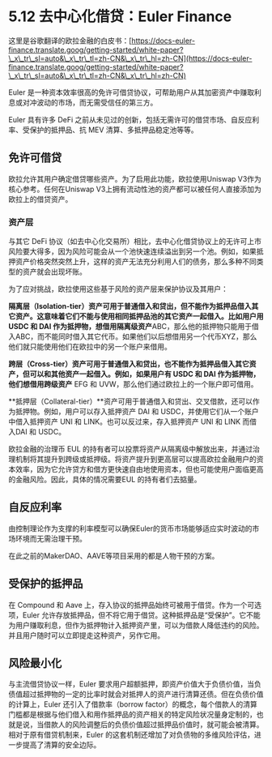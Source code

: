 # 5.12 去中心化借贷：Euler Finance

这里是谷歌翻译的欧拉金融的白皮书：[https://docs-euler-finance.translate.goog/getting-started/white-paper?\_x\_tr\_sl=auto&\_x\_tr\_tl=zh-CN&\_x\_tr\_hl=zh-CN](https://docs-euler-finance.translate.goog/getting-started/white-paper?\_x\_tr\_sl=auto&\_x\_tr\_tl=zh-CN&\_x\_tr\_hl=zh-CN)

Euler 是一种资本效率很高的免许可借贷协议，可帮助用户从其加密资产中赚取利息或对冲波动的市场，而无需受信任的第三方。

Euler 具有许多 DeFi 之前从未见过的创新，包括无需许可的借贷市场、自反应利率、受保护的抵押品、抗 MEV 清算、多抵押品稳定池等等。

## 免许可借贷 <a href="#permissionless-listing" id="permissionless-listing"></a>

欧拉允许其用户确定借贷哪些资产。为了启用此功能，欧拉使用Uniswap V3作为核心参考。任何在Uniswap V3上拥有流动性池的资产都可以被任何人直接添加为欧拉上的借贷资产。

### 资产层 <a href="#asset-tiers" id="asset-tiers"></a>

与其它 DeFi 协议（如去中心化交易所）相比，去中心化借贷协议上的无许可上市风险要大得多，因为风险可能会从一个池快速连续溢出到另一个池。例如，如果抵押资产价格突然突然上升，这样的资产无法充分利用人们的债务，那么多种不同类型的资产就会出现坏账。

为了应对挑战，欧拉使用这些基于风险的资产层来保护协议及其用户：

**隔离层（Isolation-tier）**资产可用于普通借入和贷出，但不能作为抵押品借入其它资产。这意味着它们不能与使用相同抵押品池的其它资产一起借入。比如用户用 USDC 和 DAI 作为抵押物，想借用**隔离级资产**ABC，那么他的抵押物只能用于借入ABC，而不能同时借入其它代币。如果他们以后想借用另一个代币XYZ，那么他们就只能使用他们在欧拉中的另一个账户来借用。

**跨层（Cross-tier）**资产可用于普通借入和贷出，也不能作为抵押品借入其它资产，但可以和其他资产一起借入。例如，如果用户有 USDC 和 DAI 作为抵押物，他们想借用**跨级资产** EFG 和 UVW，那么他们通过欧拉上的一个账户即可借用。

**抵押层（Collateral-tier）**资产可用于普通借入和贷出、交叉借款，还可以作为抵押物。例如，用户可以存入抵押资产 DAI 和 USDC，并使用它们从一个账户中借入抵押资产 UNI 和 LINK。也可以反过来，存入抵押资产 UNI 和 LINK 而借入DAI 和 USDC。

欧拉金融的治理币 EUL 的持有者可以投票将资产从隔离级中解放出来，并通过治理机制将其提升到跨级或抵押级。将资产提升到更高层可以提高欧拉金融用户的资本效率，因为它允许贷方和借方更快速自由地使用资本，但也可能使用户面临更高的金融风险。因此，具体的情况需要EUL 的持有者们去掂量。

## 自反应利率

由控制理论作为支撑的利率模型可以确保Euler的货币市场能够适应实时波动的市场环境而无需治理干预。

在此之前的MakerDAO、AAVE等项目采用的都是人物干预的方案。

## 受保护的抵押品

在 Compound 和 Aave 上，存入协议的抵押品始终可被用于借贷。作为一个可选项，Euler 允许存放抵押品，但不将它用于借贷。这种抵押品是“受保护”。它不能为用户赚取利息，但作为抵押物计入抵押资产里，可以为借款人降低违约的风险。并且用户随时可以立即提走这种资产，另作它用。

## 风险最小化

与主流借贷协议一样，Euler 要求用户超额抵押，即资产价值大于负债价值，当负债值超过抵押物的一定的比率时就会对抵押人的资产进行清算还债。但在负债价值的计算上，Euler 还引入了借款率（borrow factor）的概念，每个借款人的清算门槛都是根据与他们借入和用作抵押品的资产相关的特定风险状况量身定制的，也就是说，当借款人的风险调整后的负债价值超过抵押品价值时，就可能会被清算。相对于原有借贷机制来，Euler 的这套机制还增加了对负债物的多维风险评估，进一步提高了清算的安全边际。

